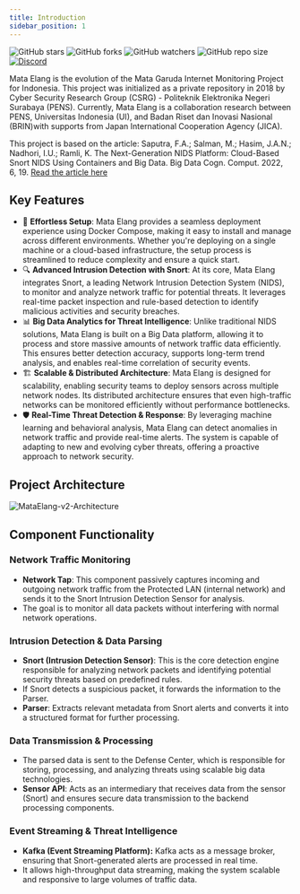 ```yaml
---
title: Introduction
sidebar_position: 1
---
```

![GitHub stars](https://img.shields.io/github/stars/mata-elang-stable/MataElang-Platform?style=social)
![GitHub forks](https://img.shields.io/github/forks/mata-elang-stable/MataElang-Platform?style=social)
![GitHub watchers](https://img.shields.io/github/watchers/mata-elang-stable/MataElang-Platform?style=social)
![GitHub repo size](https://img.shields.io/github/repo-size/mata-elang-stable/MataElang-Platform)
[![Discord](https://img.shields.io/badge/Discord-Mata_Elang-blue?logo=discord&logoColor=white)](https://discord.gg/gRVMNZMP)

Mata Elang is the evolution of the Mata Garuda Internet Monitoring Project for Indonesia. This project was initialized as a private repository in 2018 by Cyber Security Research Group (CSRG) - Politeknik Elektronika Negeri Surabaya (PENS). Currently, Mata Elang is a collaboration research between PENS, Universitas Indonesia (UI), and Badan Riset dan Inovasi Nasional (BRIN)with supports from Japan International Cooperation Agency (JICA).

This project is based on the article: Saputra, F.A.; Salman, M.; Hasim, J.A.N.; Nadhori, I.U.; Ramli, K. The Next-Generation NIDS Platform: Cloud-Based Snort NIDS Using Containers and Big Data. Big Data Cogn. Comput. 2022, 6, 19.
[Read the article here](https://www.mdpi.com/2504-2289/6/1/19)

## Key Features

- 🚀 **Effortless Setup**: Mata Elang provides a seamless deployment experience using Docker Compose, making it easy to install and manage across different environments. Whether you're deploying on a single machine or a cloud-based infrastructure, the setup process is streamlined to reduce complexity and ensure a quick start.
- 🔍 **Advanced Intrusion Detection with Snort**: At its core, Mata Elang integrates Snort, a leading Network Intrusion Detection System (NIDS), to monitor and analyze network traffic for potential threats. It leverages real-time packet inspection and rule-based detection to identify malicious activities and security breaches.
- 📊 **Big Data Analytics for Threat Intelligence**: Unlike traditional NIDS solutions, Mata Elang is built on a Big Data platform, allowing it to process and store massive amounts of network traffic data efficiently. This ensures better detection accuracy, supports long-term trend analysis, and enables real-time correlation of security events.
- 🏗 **Scalable & Distributed Architecture**: Mata Elang is designed for scalability, enabling security teams to deploy sensors across multiple network nodes. Its distributed architecture ensures that even high-traffic networks can be monitored efficiently without performance bottlenecks.
- 🛡 **Real-Time Threat Detection & Response**: By leveraging machine learning and behavioral analysis, Mata Elang can detect anomalies in network traffic and provide real-time alerts. The system is capable of adapting to new and evolving cyber threats, offering a proactive approach to network security.

## Project Architecture

![MataElang-v2-Architecture](/img/MataElangv2Architecture.drawio__2_.png)

## Component Functionality

### Network Traffic Monitoring

- **Network Tap**: This component passively captures incoming and outgoing network traffic from the Protected LAN (internal network) and sends it to the Snort Intrusion Detection Sensor for analysis.
- The goal is to monitor all data packets without interfering with normal network operations.

### Intrusion Detection & Data Parsing

- **Snort (Intrusion Detection Sensor)**: This is the core detection engine responsible for analyzing network packets and identifying potential security threats based on predefined rules.
- If Snort detects a suspicious packet, it forwards the information to the Parser.
- **Parser**: Extracts relevant metadata from Snort alerts and converts it into a structured format for further processing.

### Data Transmission & Processing

- The parsed data is sent to the Defense Center, which is responsible for storing, processing, and analyzing threats using scalable big data technologies.
- **Sensor API**: Acts as an intermediary that receives data from the sensor (Snort) and ensures secure data transmission to the backend processing components.

### Event Streaming & Threat Intelligence

- **Kafka (Event Streaming Platform):** Kafka acts as a message broker, ensuring that Snort-generated alerts are processed in real time.
- It allows high-throughput data streaming, making the system scalable and responsive to large volumes of traffic data.
